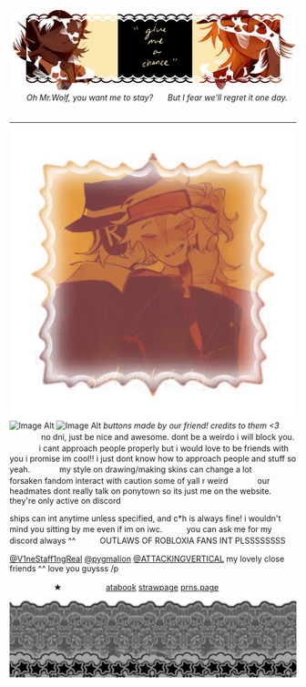 ![Image Alt](https://github.com/CHANCEFORSAKEN/CHANCEFORSAKEN/blob/c0355076f446862ff4f59c520bb0ab90f2c17b34/Untitled701_20250208141649.png)
ㅤㅤ
*Oh Mr.Wolf, you want me to stay?ㅤㅤBut I fear we'll regret it one day.*
ㅤㅤㅤ
- - -

![Image Alt](https://github.com/CHANCEFORSAKEN/CHANCEFORSAKEN/blob/d06d834152550e1c60d3c5d0e7694d39ebd055a0/Untitled702_20250208144421.png) ![Image Alt](https://github.com/baseballii/baseballii/blob/3956774dcd93bd7da206afe9512fa86902529239/ezgif-3-cb36e49897.gif) ![Image Alt](https://github.com/baseballii/baseballii/blob/3956774dcd93bd7da206afe9512fa86902529239/ezgif-6-c2a21c97d3.gif)
*buttons made by our friend! credits to them <3* ㅤㅤㅤㅤㅤㅤ
no dni, just be nice and awesome. dont be a weirdo i will block you.ㅤㅤㅤㅤi cant approach people properly but i would love to be friends with you i promise im cool!! i just dont know how to approach people and stuff so yeah.ㅤㅤㅤㅤmy style on drawing/making skins can change a lotㅤㅤㅤㅤforsaken fandom interact with caution some of yall r weirdㅤㅤㅤㅤour headmates dont really talk on ponytown so its just me on the website. they're only active on discord


ships can int anytime unless specified, and c*h is always fine! i wouldn't mind you sitting by me even if im on iwc. ㅤㅤㅤyou can ask me for my discord always ^^ ㅤㅤㅤOUTLAWS OF ROBLOXIA FANS INT PLSSSSSSSS

[@V1neStaff1ngReal](https://github.com/V1neStaff1ngReal) [@pygmaIion](https://github.com/pygmaIion) [@ATTACKINGVERTICAL](https://github.com/ATTACKINGVERTICAL) my lovely close friends ^^ love you guysss /p

ㅤㅤㅤㅤㅤㅤ★ㅤㅤㅤㅤㅤㅤ[atabook](https://chanceforsaken.atabook.org/) [strawpage](https://chanceforsaken.straw.page/) [prns.page](https://en.pronouns.page/@chanceforsaken)
![Image Alt](https://github.com/CHANCEFORSAKEN/CHANCEFORSAKEN/blob/2130051302ca01edf9cb8bdd1d5b39b5f8e89e68/tumblr_96f81a29f0aafdda452fa07e8dca7267_c25d3cc7_2048.png)
